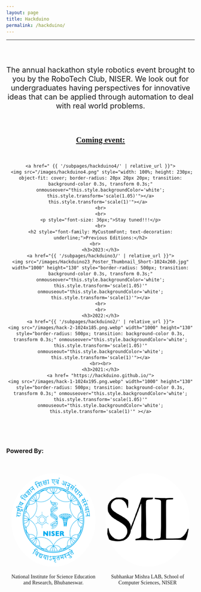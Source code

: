 ```yaml
---
layout: page
title: Hackduino
permalink: /hackduino/
---
```

<style>
    .imgarea{
        display: flex;
        flex-direction: row;
        flex-wrap: nowrap;
        justify-content: space-around;
        align-items: stretch;
    }
    .imgcont {
        width: 45%;
        height: 300px;
    }
    .logo{
        height: 250px;
        width: 250px;
        border-radius: 50%;
    }
    .text {
        width: 100%;
        font-family: MyCustomFont
    }
    @media (max-width: 768px) {
        .imgarea{
        display: flex;
        flex-direction: column;
        flex-wrap: nowrap;
        justify-content: center;
        align-items: stretch;
    }
    .imgcont {
        width: 100%;
        height: 400px;
    }
    .logo{
        height: 250px;
        width: 250px;
        border-radius: 50%;
    }
    .text {
        width: 100%;
        font-family: MyCustomFont
    }
    }
        


</style>
<hr>
<br>
<center>
    <br>
    <p style="font-size: 20px">The annual hackathon style robotics event brought to you by the RoboTech Club, NISER. We look out for undergraduates having perspectives for innovative ideas that can be applied through automation to deal with real world problems.</p>
    <br>
    <h2 style="font-family: MyCustomFont; text-decoration: underline;">Coming event:</h2>
    <br>

    <a href=" {{ '/subpages/hackduino4/' | relative_url }}">
     <img src="/images/hackduino4.png" style="width: 100%; height: 230px; object-fit: cover; border-radius: 20px 20px 20px; transition: background-color 0.3s, transform 0.3s;" onmouseover="this.style.backgroundColor='white'; this.style.transform='scale(1.05)'"></a> this.style.transform='scale(1)'"></a>  
    <br>
    <br>
    <p style="font-size: 36px;">Stay tuned!!!</p>
    <br>
    <h2 style="font-family: MyCustomFont; text-decoration: underline;">Previous Editions:</h2>
    <br>    
    <h3>2023:</h3>
    <a href="{{ '/subpages/hackduino3/' | relative_url }}">
    <img src="/images/Hackduino23_Poster_Thumbnail_Short-1024x260.jpg" width="1000" height="130" style="border-radius: 500px; transition: background-color 0.3s, transform 0.3s;" onmouseover="this.style.backgroundColor='white'; this.style.transform='scale(1.05)'" onmouseout="this.style.backgroundColor='white'; this.style.transform='scale(1)'"></a>
    <br>
    <br>
    <h3>2022:</h3>
    <a href="{{ '/subpages/hackduino2/' | relative_url }}">
    <img src="/images/hack-2-1024x185.png.webp" width="1000" height="130" style="border-radius: 500px; transition: background-color 0.3s, transform 0.3s;" onmouseover="this.style.backgroundColor='white'; this.style.transform='scale(1.05)'" onmouseout="this.style.backgroundColor='white'; this.style.transform='scale(1)'"></a>
    <br><br>
    <h3>2021:</h3>
    <a href= "https://hackduino.github.io/">
    <img src="/images/hack-1-1024x195.png.webp" width="1000" height="130" style="border-radius: 500px; transition: background-color 0.3s, transform 0.3s;" onmouseover="this.style.backgroundColor='white'; this.style.transform='scale(1.05)'" onmouseout="this.style.backgroundColor='white'; this.style.transform='scale(1)'" ></a>
</center>
<br>
<br>
<br>
<h3>Powered By:</h3>
<br>
<br>
<center>
<div class="imgarea">
    <div class="imgcont">
    <img src="/images/niser.webp" class="logo">
    <div class="text">
    <br>
    <span>National Institute for Science Education and Research, Bhubaneswar.</span>
    </div>
    </div>
    <div class="imgcont">
    <img src="/images/smlab.png" class="logo">
    <div class="text">
    <br>
    <span>Subhankar Mishra LAB, School of Computer Sciences, NISER</span>
    </div>
    </div>
</div>
</center>
